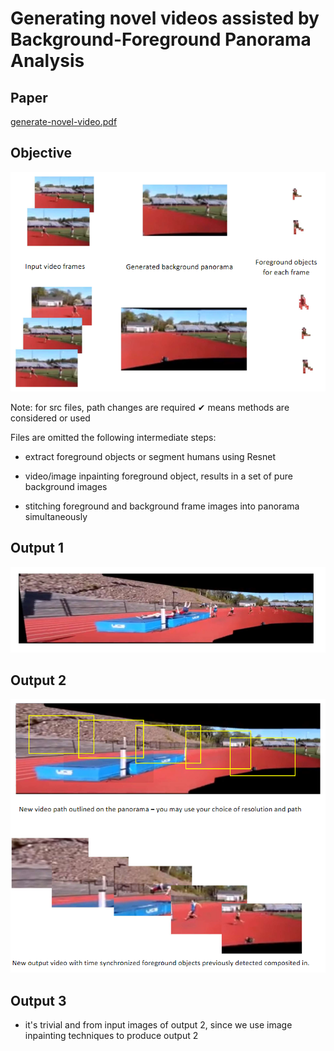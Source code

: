 # Generating novel videos assisted by Background-Foreground Panorama Analysis

## Paper
[generate-novel-video.pdf](https://github.com/honghulu/Generating-novel-videos-with-Background-Foreground-Panorama-Analysis/files/13884065/generate-novel-video.pdf)


## Objective
![alt text](./pictures/project-description-01.PNG)

Note: for src files, path changes are required
✔ means methods are considered or used

Files are omitted the following intermediate steps:

- extract foreground objects or segment humans using Resnet

- video/image inpainting foreground object, results in a set of pure background images

- stitching foreground and background frame images into panorama simultaneously

## Output 1
![alt text](./pictures/project-output-01.PNG)

## Output 2
![alt text](./pictures/project-output-02.PNG)

## Output 3

- it's trivial and from input images of output 2, since we use image inpainting techniques to produce output 2
